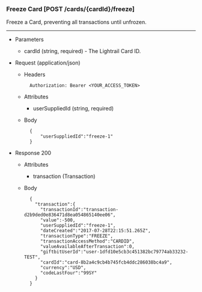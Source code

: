 ### Freeze Card [POST /cards/{cardId}/freeze]
Freeze a Card, preventing all transactions until unfrozen. 

---
+ Parameters
    + cardId (string, required) - The Lightrail Card ID.

+ Request (application/json)
    + Headers
    
            Authorization: Bearer <YOUR_ACCESS_TOKEN>

    + Attributes
        + userSuppliedId (string, required)
    + Body 
    
            {
                "userSuppliedId":"freeze-1"
            }
    
+ Response 200
    + Attributes
        + transaction (Transaction)

    + Body

            {
              "transaction":{
                "transactionId":"transaction-d2b9ded0e836471d8ea054865140ee06",
                "value":-500,
                "userSuppliedId":"freeze-1",
                "dateCreated":"2017-07-28T22:15:51.265Z",
                "transactionType":"FREEZE",
                "transactionAccessMethod":"CARDID",
                "valueAvailableAfterTransaction":0,
                "giftbitUserId":"user-1dfd10e5cb3c451382bc79774ab33232-TEST",
                "cardId":"card-8b2a4c9cb4b745fcb4ddc286038bc4a9",
                "currency":"USD",
                "codeLastFour":"99SY"
              }
            }        

